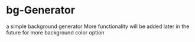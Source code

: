 # bg-Generator
a simple background generator
More functionality will be added later in the future for more background color option
